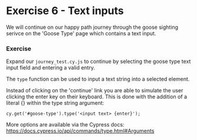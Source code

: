 # Exercise 6 - Text inputs

We will continue on our happy path journey through the goose sighting serivce on the 'Goose Type' page which contains a text input.


 ### Exercise

Expand our `journey_test.cy.js` to continue by selecting the goose type text input field and entering a valid entry. 

The `type` function can be used to input a text string into a selected element. 

Instead of clicking on the 'continue' link you are able to simulate the user clicking the enter key on their keyboard. This is done with the addition of a literal {<command>} within the type string argument:

`cy.get('#goose-type').type('<input text> {enter}');`

More options are available via the Cypress docs: https://docs.cypress.io/api/commands/type.html#Arguments
